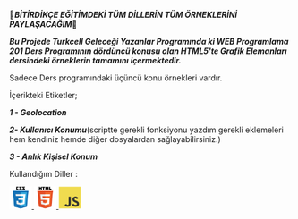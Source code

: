 🏅***BİTİRDİKÇE EĞİTİMDEKİ TÜM DİLLERİN TÜM ÖRNEKLERİNİ PAYLAŞACAĞIM***🏅

***Bu Projede Turkcell Geleceği Yazanlar Programında ki WEB Programlama 201 Ders Programının dördüncü konusu olan HTML5'te  Grafik Elemanları dersindeki örneklerin tamamını içermektedir.***

Sadece Ders programındaki üçüncü konu örnekleri vardır.

İçerikteki Etiketler;

***1 - Geolocation***

***2- Kullanıcı Konumu***(scriptte gerekli fonksiyonu yazdım gerekli eklemeleri hem kendiniz hemde diğer dosyalardan sağlayabilirsiniz.)

***3 - Anlık Kişisel Konum***


Kullandığım Diller :
<p align="left"> <a href="https://www.w3schools.com/css/" target="_blank" rel="noreferrer"> <img src="https://raw.githubusercontent.com/devicons/devicon/master/icons/css3/css3-original-wordmark.svg" alt="css3" width="40" height="40"/> </a> <a href="https://www.w3.org/html/" target="_blank" rel="noreferrer"> <img src="https://raw.githubusercontent.com/devicons/devicon/master/icons/html5/html5-original-wordmark.svg" alt="html5" width="40" height="40"/> </a> <a href="https://developer.mozilla.org/en-US/docs/Web/JavaScript" target="_blank" rel="noreferrer"> <img src="https://raw.githubusercontent.com/devicons/devicon/master/icons/javascript/javascript-original.svg" alt="javascript" width="40" height="40"/> </a> </p>


